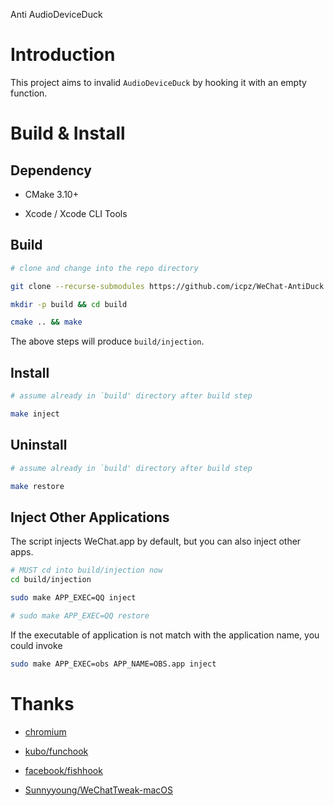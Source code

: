 
Anti AudioDeviceDuck

# Introduction

This project aims to invalid `AudioDeviceDuck` by hooking it with an empty function.

# Build & Install

## Dependency

+ CMake 3.10+

+ Xcode / Xcode CLI Tools

## Build

```bash
# clone and change into the repo directory

git clone --recurse-submodules https://github.com/icpz/WeChat-AntiDuck

mkdir -p build && cd build

cmake .. && make
```

The above steps will produce `build/injection`.

## Install

```bash
# assume already in `build' directory after build step

make inject
```

## Uninstall

```bash
# assume already in `build' directory after build step

make restore
```

## Inject Other Applications

The script injects WeChat.app by default, but you can also inject other apps.

```bash
# MUST cd into build/injection now
cd build/injection

sudo make APP_EXEC=QQ inject

# sudo make APP_EXEC=QQ restore
```


If the executable of application is not match with the application name, you could invoke

```bash
sudo make APP_EXEC=obs APP_NAME=OBS.app inject
```

# Thanks

+ [chromium](https://chromium.googlesource.com/chromium/src/media/+/master/audio/mac/audio_low_latency_input_mac.cc#38)

+ [kubo/funchook](https://github.com/kubo/funchook)

+ [facebook/fishhook](https://github.com/facebook/fishhook)

+ [Sunnyyoung/WeChatTweak-macOS](https://github.com/Sunnyyoung/WeChatTweak-macOS)

